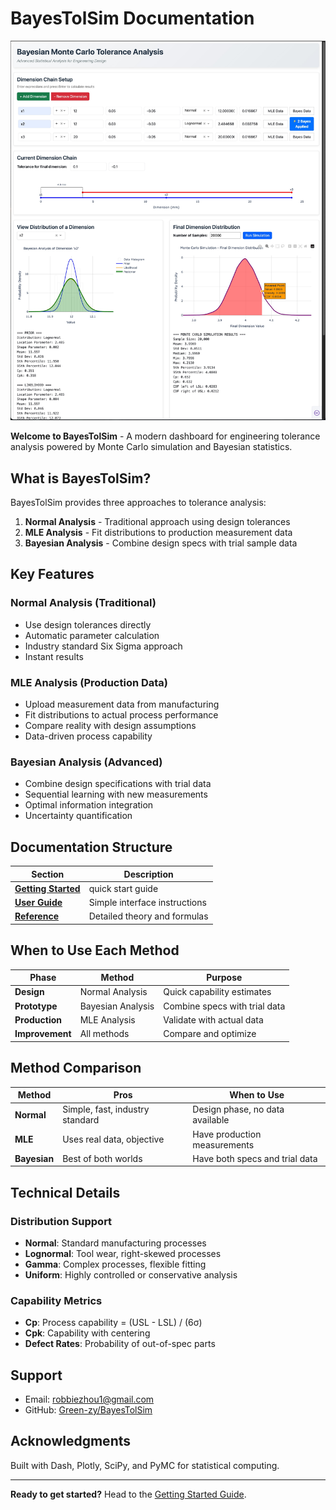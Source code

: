 # BayesTolSim Documentation

![BayesTolSim Logo](images/cover.jpg)

**Welcome to BayesTolSim** - A modern dashboard for engineering tolerance analysis powered by Monte Carlo simulation and Bayesian statistics.

## What is BayesTolSim?

BayesTolSim provides three approaches to tolerance analysis:

1. **Normal Analysis** - Traditional approach using design tolerances
2. **MLE Analysis** - Fit distributions to production measurement data  
3. **Bayesian Analysis** - Combine design specs with trial sample data

## Key Features

### Normal Analysis (Traditional)
- Use design tolerances directly
- Automatic parameter calculation
- Industry standard Six Sigma approach
- Instant results

### MLE Analysis (Production Data)
- Upload measurement data from manufacturing
- Fit distributions to actual process performance
- Compare reality with design assumptions
- Data-driven process capability

### Bayesian Analysis (Advanced)
- Combine design specifications with trial data
- Sequential learning with new measurements
- Optimal information integration
- Uncertainty quantification


## Documentation Structure

| Section | Description |
|---------|-------------|
| **[Getting Started](getting-started.md)** | quick start guide |
| **[User Guide](user-guide/dashboard-overview.md)** | Simple interface instructions |
| **[Reference](methods/six-sigma.md)** | Detailed theory and formulas |

## When to Use Each Method

| Phase | Method | Purpose |
|-------|--------|---------|
| **Design** | Normal Analysis | Quick capability estimates |
| **Prototype** | Bayesian Analysis | Combine specs with trial data |
| **Production** | MLE Analysis | Validate with actual data |
| **Improvement** | All methods | Compare and optimize |

## Method Comparison

| Method | Pros | When to Use |
|--------|------|-------------|
| **Normal** | Simple, fast, industry standard | Design phase, no data available |
| **MLE** | Uses real data, objective | Have production measurements |
| **Bayesian** | Best of both worlds | Have both specs and trial data |

## Technical Details

### Distribution Support
- **Normal**: Standard manufacturing processes
- **Lognormal**: Tool wear, right-skewed processes
- **Gamma**: Complex processes, flexible fitting
- **Uniform**: Highly controlled or conservative analysis

### Capability Metrics
- **Cp**: Process capability = (USL - LSL) / (6σ)
- **Cpk**: Capability with centering
- **Defect Rates**: Probability of out-of-spec parts

## Support

- Email: [robbiezhou1@gmail.com](mailto:robbiezhou1@gmail.com)
- GitHub: [Green-zy/BayesTolSim](https://github.com/Green-zy/BayesTolSim)

## Acknowledgments

Built with Dash, Plotly, SciPy, and PyMC for statistical computing.

---

**Ready to get started?** Head to the [Getting Started Guide](getting-started.md).